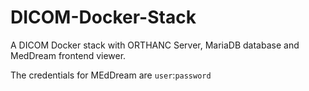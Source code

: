 # DICOM-Docker-Stack
A DICOM Docker stack with ORTHANC Server, MariaDB database and MedDream frontend viewer.

The credentials for MEdDream are `user`:`password`
